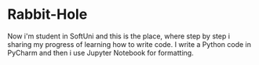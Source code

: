 # Rabbit-Hole
Now i'm student in SoftUni and this is the place, where step by step i sharing my progress of learning how to write code.
I write a Python code in PyCharm and then i use Jupyter Notebook for formatting.
